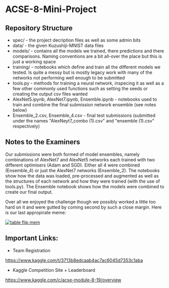 # ACSE-8-Mini-Project

## Repository Structure
- spec/ - the project decription files as well as some admin bits
- data/ - the given Kuzushiji-MNIST data files
- models/ - contains all the models we trained, there predictions and there comparisons. Naming conventions are a bit all-over the place but this is just a working space
- training/ - notebooks which define and train all the different models we tested. Is quite a messy but is mostly legacy work with many of the networks not performing well enough to be submitted
- tools.py - methods for training a neural network, inspecing it as well as a few other commonly used functions such as setting the seeds or creating the output csv files wanted
- AlexNet5.ipynb, AlexNet7.ipynb, Ensemble.ipynb - notebooks used to train and combine the final submission network ensemble (see notes below)
- Ensemble_2.csv, Ensemble_4.csv - final test submissions (submitted under the names "AlexNeyt7_combo (1).csv" and "ensemble (1).csv" respectively)

## Notes to the Examiners
Our submissions were both formed of model ensembles, namely combinations of AlexNet7 and AlexNet5 networks each trained with two different optimisers (Adam and SGD). Either all 4 were combined (Ensemble_4) or just the AlexNet7 networks (Ensemble_2). The notebooks show how the data was loaded, pre-processed and augmented as well as the structures of each network and how they were trained (with the use of tools.py). The Ensemble notebook shows how the models were combined to create our final output.

Over all we enjoyed the challenge though we possibly worked a little too hard on it and were gutted by coming second by such a close margin. Here is our last appropirate meme:

<a href="https://imgflip.com/i/31qum1"><img src="https://i.imgflip.com/31qum1.jpg" title="table flip meme" alt="table flip mem"/></a>

## Important Links:

- Team Registration

https://www.kaggle.com/t/3713b8edcaab4ac7ac6045d7353c1aba

- Kaggle Competition Site + Leaderboard

https://www.kaggle.com/c/acse-module-8-19/overview
